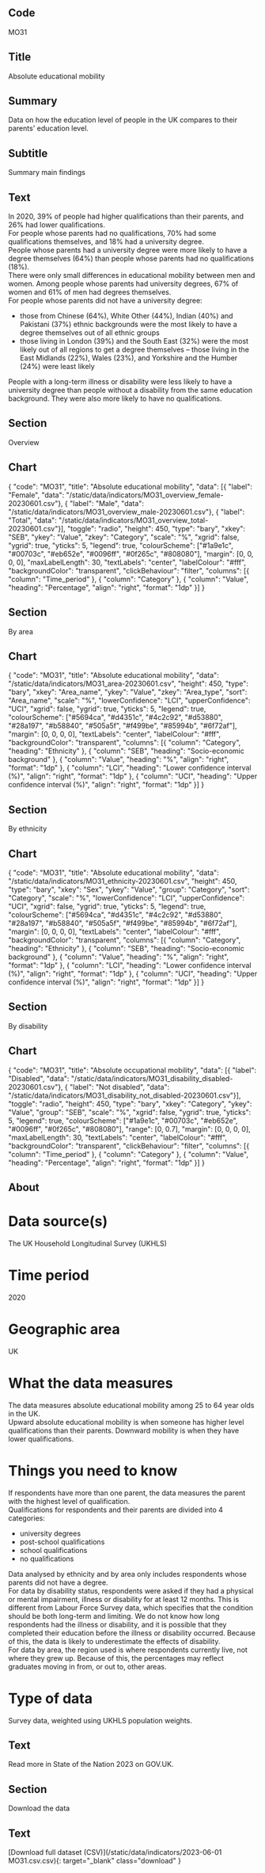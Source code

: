 ## Code
MO31

## Title
Absolute educational mobility

## Summary
Data on how the education level of people in the UK compares to their parents' education level.

## Subtitle
Summary main findings

## Text
In 2020, 39% of people had higher qualifications than their parents, and 26% had lower qualifications.
<br>
For people whose parents had no qualifications, 70% had some qualifications themselves, and 18% had a university degree.
<br>
People whose parents had a university degree were more likely to have a degree themselves (64%) than people whose parents had no qualifications (18%).
<br>
There were only small differences in educational mobility between men and women. Among people whose parents had university degrees, 67% of women and 61% of men had degrees themselves.
<br>
For people whose parents did not have a university degree:
<ul class="govuk-list">
<li>those from Chinese (64%), White Other (44%), Indian (40%) and Pakistani (37%) ethnic backgrounds were the most likely to have a degree themselves out of all ethnic groups</li>
<li>those living in London (39%) and the South East (32%) were the most likely out of all regions to get a degree themselves – those living in the East Midlands (22%), Wales (23%), and Yorkshire and the Humber (24%) were least likely</li>
</ul>

People with a long-term illness or disability were less likely to have a university degree than people without a disability from the same education background. They were also more likely to have no qualifications.

## Section
Overview

## Chart
{ "code": "MO31", "title": "Absolute educational mobility", "data": [{ "label": "Female", "data": "/static/data/indicators/MO31_overview_female-20230601.csv"}, { "label": "Male", "data": "/static/data/indicators/MO31_overview_male-20230601.csv"}, { "label": "Total", "data": "/static/data/indicators/MO31_overview_total-20230601.csv"}], "toggle": "radio", "height": 450, "type": "bary", "xkey": "SEB", "ykey": "Value", "zkey": "Category", "scale": "%", "xgrid": false, "ygrid": true, "yticks": 5, "legend": true, "colourScheme": ["#1a9e1c", "#00703c", "#eb652e", "#0096ff", "#0f265c", "#808080"], "margin": [0, 0, 0, 0], "maxLabelLength": 30, "textLabels": "center", "labelColour": "#fff", "backgroundColor": "transparent", "clickBehaviour": "filter", "columns": [{ "column": "Time_period" }, { "column": "Category" }, { "column": "Value", "heading": "Percentage", "align": "right", "format": "1dp" }] }

## Section
By area

## Chart
{ "code": "MO31", "title": "Absolute educational mobility", "data": "/static/data/indicators/MO31_area-20230601.csv", "height": 450, "type": "bary", "xkey": "Area_name", "ykey": "Value", "zkey": "Area_type", "sort": "Area_name", "scale": "%", "lowerConfidence": "LCI", "upperConfidence": "UCI", "xgrid": false, "ygrid": true, "yticks": 5, "legend": true, "colourScheme": ["#5694ca", "#d4351c", "#4c2c92", "#d53880", "#28a197", "#b58840", "#505a5f", "#f499be", "#85994b", "#6f72af"], "margin": [0, 0, 0, 0], "textLabels": "center", "labelColour": "#fff", "backgroundColor": "transparent", "columns": [{ "column": "Category", "heading": "Ethnicity" }, { "column": "SEB", "heading": "Socio-economic background" }, { "column": "Value", "heading": "%", "align": "right", "format": "1dp" }, { "column": "LCI", "heading": "Lower confidence interval (%)", "align": "right", "format": "1dp" }, { "column": "UCI", "heading": "Upper confidence interval (%)", "align": "right", "format": "1dp" }] }

## Section
By ethnicity

## Chart
{ "code": "MO31", "title": "Absolute educational mobility", "data": "/static/data/indicators/MO31_ethnicity-20230601.csv", "height": 450, "type": "bary", "xkey": "Sex", "ykey": "Value", "group": "Category", "sort": "Category", "scale": "%", "lowerConfidence": "LCI", "upperConfidence": "UCI", "xgrid": false, "ygrid": true, "yticks": 5, "legend": true, "colourScheme": ["#5694ca", "#d4351c", "#4c2c92", "#d53880", "#28a197", "#b58840", "#505a5f", "#f499be", "#85994b", "#6f72af"], "margin": [0, 0, 0, 0], "textLabels": "center", "labelColour": "#fff", "backgroundColor": "transparent", "columns": [{ "column": "Category", "heading": "Ethnicity" }, { "column": "SEB", "heading": "Socio-economic background" }, { "column": "Value", "heading": "%", "align": "right", "format": "1dp" }, { "column": "LCI", "heading": "Lower confidence interval (%)", "align": "right", "format": "1dp" }, { "column": "UCI", "heading": "Upper confidence interval (%)", "align": "right", "format": "1dp" }] }

## Section
By disability

## Chart
{ "code": "MO31", "title": "Absolute occupational mobility", "data": [{ "label": "Disabled", "data": "/static/data/indicators/MO31_disability_disabled-20230601.csv"}, { "label": "Not disabled", "data": "/static/data/indicators/MO31_disability_not_disabled-20230601.csv"}], "toggle": "radio", "height": 450, "type": "bary", "xkey": "Category", "ykey": "Value", "group": "SEB", "scale": "%", "xgrid": false, "ygrid": true, "yticks": 5, "legend": true, "colourScheme": ["#1a9e1c", "#00703c", "#eb652e", "#0096ff", "#0f265c", "#808080"], "range": [0, 0.7], "margin": [0, 0, 0, 0], "maxLabelLength": 30, "textLabels": "center", "labelColour": "#fff", "backgroundColor": "transparent", "clickBehaviour": "filter", "columns": [{ "column": "Time_period" }, { "column": "Category" }, { "column": "Value", "heading": "Percentage", "align": "right", "format": "1dp" }] }

## About
# Data source(s)
The UK Household Longitudinal Survey (UKHLS)

# Time period
2020

# Geographic area
UK

# What the data measures
The data measures absolute educational mobility among 25 to 64 year olds in the UK. 
<br>
Upward absolute educational mobility is when someone has higher level qualifications than their parents. Downward mobility is when they have lower qualifications.

# Things you need to know
If respondents have more than one parent, the data measures the parent with the highest level of qualification.
<br>
Qualifications for respondents and their parents are divided into 4 categories:
<ul class="govuk-list">
<li>university degrees</li>
<li>post-school qualifications</li>
<li>school qualifications</li>
<li>no qualifications</li>
</ul>

Data analysed by ethnicity and by area only includes respondents whose parents did not have a degree.
<br>
For data by disability status, respondents were asked if they had a physical or mental impairment, illness or disability for at least 12 months. This is different from Labour Force Survey data, which specifies that the condition should be both long-term and limiting. We do not know how long respondents had the illness or disability, and it is possible that they completed their education before the illness or disability occurred. Because of this, the data is likely to underestimate the effects of disability.
<br>
For data by area, the region used is where respondents currently live, not where they grew up. Because of this, the percentages may reflect graduates moving in from, or out to, other areas. 

# Type of data
Survey data, weighted using UKHLS population weights.

## Text
Read more in State of the Nation 2023 on GOV.UK.

## Section
Download the data

## Text
[Download full dataset (CSV)](/static/data/indicators/2023-06-01 MO31.csv.csv){: target="_blank" class="download" }
